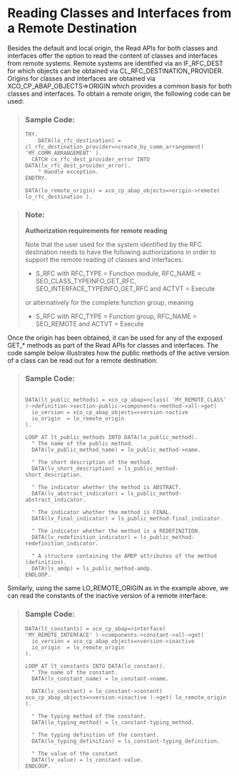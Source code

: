 <!-- loio088c6780c2b340ff81f1868cd640fb9a -->

# Reading Classes and Interfaces from a Remote Destination

Besides the default and local origin, the Read APIs for both classes and interfaces offer the option to read the content of classes and interfaces from remote systems. Remote systems are identified via an IF\_RFC\_DEST for which objects can be obtained via CL\_RFC\_DESTINATION\_PROVIDER. Origins for classes and interfaces are obtained via XCO\_CP\_ABAP\_OBJECTS=\>ORIGIN which provides a common basis for both classes and interfaces. To obtain a remote origin, the following code can be used:

> ### Sample Code:  
> ```abap
> TRY.
>     DATA(lo_rfc_destination) = cl_rfc_destination_provider=>create_by_comm_arrangement( 'MY_COMM_ARRANGEMENT' ).
>   CATCH cx_rfc_dest_provider_error INTO DATA(lx_rfc_dest_provider_error).
>     " Handle exception.
> ENDTRY.
>  
> DATA(lo_remote_origin) = xco_cp_abap_objects=>origin->remote( lo_rfc_destination ).
> ```

> ### Note:  
> **Authorization requirements for remote reading**
> 
> Note that the user used for the system identified by the RFC destination needs to have the following authorizations in order to support the remote reading of classes and interfaces:
> 
> -   S\_RFC with RFC\_TYPE = Function module, RFC\_NAME = SEO\_CLASS\_TYPEINFO\_GET\_RFC, SEO\_INTERFACE\_TYPEINFO\_GET\_RFC and ACTVT = Execute
> 
> 
> or alternatively for the complete function group, meaning
> 
> -   S\_RFC with RFC\_TYPE = Function group, RFC\_NAME = SEO\_REMOTE and ACTVT = Execute

Once the origin has been obtained, it can be used for any of the exposed GET\_\* methods as part of the Read APIs for classes and interfaces. The code sample below illustrates how the public methods of the active version of a class can be read out for a remote destination:

> ### Sample Code:  
> ```abap
> 
> DATA(lt_public_methods) = xco_cp_abap=>class( 'MY_REMOTE_CLASS' )->definition->section-public->components->method->all->get(
>   io_version = xco_cp_abap_objects=>version->active
>   io_origin  = lo_remote_origin
> ).
>  
> LOOP AT lt_public_methods INTO DATA(lo_public_method).
>   " The name of the public method.
>   DATA(lv_public_method_name) = lo_public_method->name.
>  
>   " The short description of the method.
>   DATA(lv_short_description) = ls_public_method-short_description.
>  
>   " The indicator whether the method is ABSTRACT.
>   DATA(lv_abstract_indicator) = ls_public_method-abstract_indicator.
>  
>   " The indicator whether the method is FINAL.
>   DATA(lv_final_indicator) = ls_public_method-final_indicator.
>  
>   " The indicator whether the method is a REDEFINITION.
>   DATA(lv_redefinition_indicator) = ls_public_method-redefinition_indicator.
>  
>   " A structure containing the AMDP attributes of the method (definition).
>   DATA(ls_amdp) = ls_public_method-amdp.
> ENDLOOP.
> ```

Similarly, using the same LO\_REMOTE\_ORIGIN as in the example above, we can read the constants of the inactive version of a remote interface:

> ### Sample Code:  
> ```abap
> DATA(lt_constants) = xco_cp_abap=>interface( 'MY_REMOTE_INTERFACE' )->components->constant->all->get(
>   io_version = xco_cp_abap_objects=>version->inactive
>   io_origin  = lo_remote_origin
> ).
>  
> LOOP AT lt_constants INTO DATA(lo_constant).
>   " The name of the constant.
>   DATA(lv_constant_name) = lo_constant->name.
>  
>   DATA(ls_constant) = lo_constant->content( xco_cp_abap_objects=>version->inactive )->get( lo_remote_origin ).
>  
>   " The typing method of the constant.
>   DATA(lo_typing_method) = ls_constant-typing_method.
>  
>   " The typing definition of the constant.
>   DATA(lo_typing_definition) = ls_constant-typing_definition.
>  
>   " The value of the constant
>   DATA(lv_value) = ls_constant-value.
> ENDLOOP.
> ```

